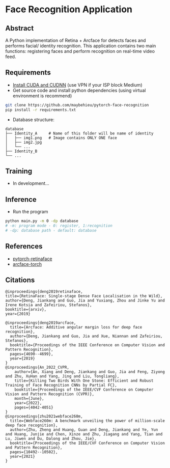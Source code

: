 # Face Recognition Application

## Abstract

A Python implementation of Retina + Arcface for detects faces and performs facial/ identity recognition. This application contains two main functions: registering faces and perform recognition on real-time video feed.

## Requirements
- [Install CUDA and CUDNN](https://medium.com/geekculture/install-cuda-and-cudnn-on-windows-linux-52d1501a8805) (use VPN if your ISP block Medium)
- Get source code and install python dependencies (using virtual environment is recommend)
```sh
git clone https://github.com/maybehieu/pytorch-face-recognition
pip install -r requirements.txt
```
- Database structure:
>
    database
    ├── Identity_A     # Name of this folder will be name of identity
    │   ├── img1.png   # Image contains ONLY ONE face
    │   ├── img2.jpg         
    │   └── ...              
    ├── Identity_B
    └── ...
>

## Training
- In development...

## Inference
- Run the program
```sh
python main.py -m 0 -dp database
# -m: program mode - 0: register, 1:recognition
# -dp: database path - default: database
```
## References
- [pytorch-retinaface](https://github.com/biubug6/Pytorch_Retinaface)
- [arcface-torch](https://github.com/deepinsight/insightface/tree/master/recognition/arcface_torch)

## Citations

```
@inproceedings{deng2019retinaface,
title={RetinaFace: Single-stage Dense Face Localisation in the Wild},
author={Deng, Jiankang and Guo, Jia and Yuxiang, Zhou and Jinke Yu and Irene Kotsia and Zafeiriou, Stefanos},
booktitle={arxiv},
year={2019}

@inproceedings{deng2019arcface,
  title={Arcface: Additive angular margin loss for deep face recognition},
  author={Deng, Jiankang and Guo, Jia and Xue, Niannan and Zafeiriou, Stefanos},
  booktitle={Proceedings of the IEEE Conference on Computer Vision and Pattern Recognition},
  pages={4690--4699},
  year={2019}
}
@inproceedings{An_2022_CVPR,
    author={An, Xiang and Deng, Jiankang and Guo, Jia and Feng, Ziyong and Zhu, XuHan and Yang, Jing and Liu, Tongliang},
    title={Killing Two Birds With One Stone: Efficient and Robust Training of Face Recognition CNNs by Partial FC},
    booktitle={Proceedings of the IEEE/CVF Conference on Computer Vision and Pattern Recognition (CVPR)},
    month={June},
    year={2022},
    pages={4042-4051}
}
@inproceedings{zhu2021webface260m,
  title={Webface260m: A benchmark unveiling the power of million-scale deep face recognition},
  author={Zhu, Zheng and Huang, Guan and Deng, Jiankang and Ye, Yun and Huang, Junjie and Chen, Xinze and Zhu, Jiagang and Yang, Tian and Lu, Jiwen and Du, Dalong and Zhou, Jie},
  booktitle={Proceedings of the IEEE/CVF Conference on Computer Vision and Pattern Recognition},
  pages={10492--10502},
  year={2021}
}
```
